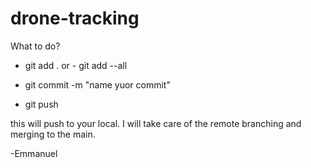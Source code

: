 # drone-tracking

What to do?
- git add . 
or - git add --all

- git commit -m "name yuor commit"
- git push 

this will push to your local. I will take care of the remote branching and merging to the main.

-Emmanuel
